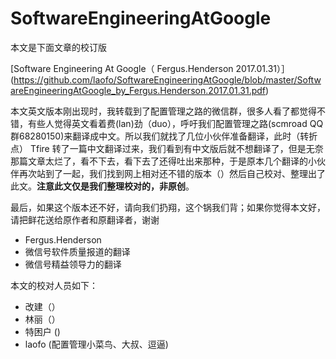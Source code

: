 # SoftwareEngineeringAtGoogle

本文是下面文章的校订版

[Software Engineering At Google（ Fergus.Henderson 2017.01.31）］(https://github.com/laofo/SoftwareEngineeringAtGoogle/blob/master/SoftwareEngineeringAtGoogle_by_Fergus.Henderson.2017.01.31.pdf)

本文英文版本刚出现时，我转载到了配置管理之路的微信群，很多人看了都觉得不错，有些人觉得英文看着费(lan)劲（duo），呼吁我们配置管理之路(scmroad QQ群68280150)来翻译成中文。所以我们就找了几位小伙伴准备翻译，此时（转折点） Tfire 转了一篇中文翻译过来，我们看到有中文版后就不想翻译了，但是无奈那篇文章太烂了，看不下去，看下去了还得吐出来那种，于是原本几个翻译的小伙伴再次站到了一起，我们找到网上相对还不错的版本（）然后自己校对、整理出了此文。**注意此文仅是我们整理校对的，非原创**。

最后，如果这个版本还不好，请向我们扔翔，这个锅我们背；如果你觉得本文好，请把鲜花送给原作者和原翻译者，谢谢

- Fergus.Henderson
- 微信号软件质量报道的翻译
- 微信号精益领导力的翻译

本文的校对人员如下：
- 改建（）
- 林丽（）
- 特困户 ()
- laofo (配置管理小菜鸟、大叔、逗逼)
